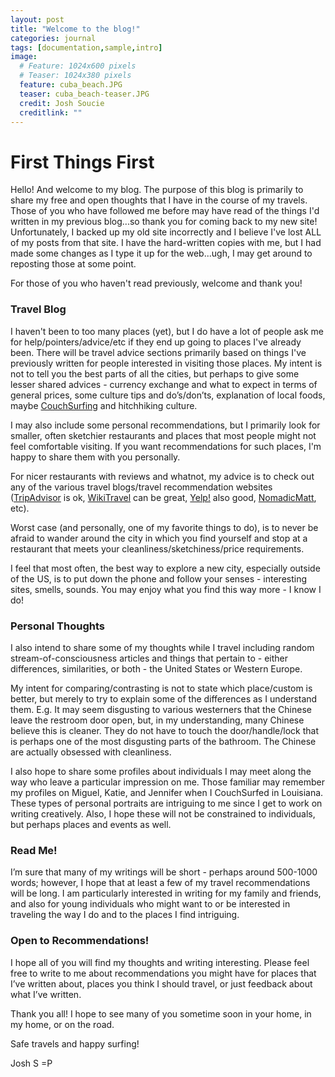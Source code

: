 ```yaml
---
layout: post
title: "Welcome to the blog!"
categories: journal
tags: [documentation,sample,intro]
image:
  # Feature: 1024x600 pixels
  # Teaser: 1024x380 pixels
  feature: cuba_beach.JPG
  teaser: cuba_beach-teaser.JPG
  credit: Josh Soucie
  creditlink: ""
---
```


# First Things First

Hello! And welcome to my blog. The purpose of this blog is primarily to share my free and open thoughts that I have in the course of my travels. Those of you who have followed me before may have read of the things I'd written in my previous blog...so thank you for coming back to my new site! Unfortunately, I backed up my old site incorrectly and I believe I've lost ALL of my posts from that site. I have the hard-written copies with me, but I had made some changes as I type it up for the web...ugh, I may get around to reposting those at some point.

For those of you who haven't read previously, welcome and thank you!

### Travel Blog

I haven't been to too many places (yet), but I do have a lot of people ask me for help/pointers/advice/etc if they end up going to places I've already been. There will be travel advice sections primarily based on things I've previously written for people interested in visiting those places. My intent is not to tell you the best parts of all the cities, but perhaps to give some lesser shared advices - currency exchange and what to expect in terms of general prices, some culture tips and do’s/don’ts, explanation of local foods, maybe [CouchSurfing](https://www.couchsurfing.com/) and hitchhiking culture.

I may also include some personal recommendations, but I primarily look for smaller, often sketchier restaurants and places that most people might not feel comfortable visiting. If you want recommendations for such places, I'm happy to share them with you personally.

For nicer restaurants with reviews and whatnot, my advice is to check out any of the various travel blogs/travel recommendation websites ([TripAdvisor](https://www.tripadvisor.com/) is ok, [WikiTravel](http://wikitravel.org/en/Main_Page) can be great, [Yelp!](https://www.yelp.com/) also good, [NomadicMatt](https://www.nomadicmatt.com/), etc).

Worst case (and personally, one of my favorite things to do), is to never be afraid to wander around the city in which you find yourself and stop at a restaurant that meets your cleanliness/sketchiness/price requirements.

I feel that most often, the best way to explore a new city, especially outside of the US, is to put down the phone and follow your senses - interesting sites, smells, sounds. You may enjoy what you find this way more - I know I do!

### Personal Thoughts

I also intend to share some of my thoughts while I travel including random stream-of-consciousness articles and things that pertain to - either differences, similarities, or both - the United States or Western Europe.

My intent for comparing/contrasting is not to state which place/custom is better, but merely to try to explain some of the differences as I understand them. E.g. It may seem disgusting to various westerners that the Chinese leave the restroom door open, but, in my understanding, many Chinese believe this is cleaner. They do not have to touch the door/handle/lock that is perhaps one of the most disgusting parts of the bathroom. The Chinese are actually obsessed with cleanliness.

I also hope to share some profiles about individuals I may meet along the way who leave a particular impression on me. Those familiar may remember my profiles on Miguel, Katie, and Jennifer when I CouchSurfed in Louisiana. These types of personal portraits are intriguing to me since I get to work on writing creatively. Also, I hope these will not be constrained to individuals, but perhaps places and events as well.

### Read Me!

I’m sure that many of my writings will be short - perhaps around 500-1000 words; however, I hope that at least a few of my travel recommendations will be long. I am particularly interested in writing for my family and friends, and also for young individuals who might want to or be interested in traveling the way I do and to the places I find intriguing.

### Open to Recommendations!

I hope all of you will find my thoughts and writing interesting. Please feel free to write to me about recommendations you might have for places that I’ve written about, places you think I should travel, or just feedback about what I’ve written.

Thank you all! I hope to see many of you sometime soon in your home, in my home, or on the road.

Safe travels and happy surfing!

Josh S =P

